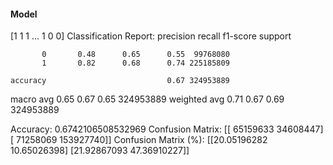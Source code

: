 #### Model
[1 1 1 ... 1 0 0]
Classification Report:
              precision    recall  f1-score   support

           0       0.48      0.65      0.55  99768080
           1       0.82      0.68      0.74 225185809

    accuracy                           0.67 324953889
   macro avg       0.65      0.67      0.65 324953889
weighted avg       0.71      0.67      0.69 324953889

Accuracy: 0.6742106508532969
Confusion Matrix:
[[ 65159633  34608447]
 [ 71258069 153927740]]
Confusion Matrix (%):
[[20.05196282 10.65026398]
 [21.92867093 47.36910227]]
